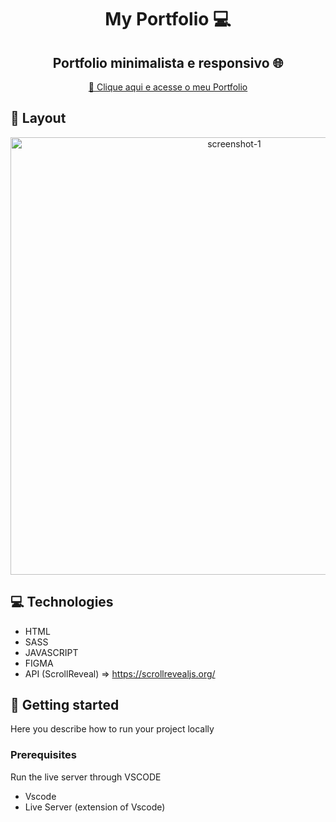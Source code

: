 
<h1 align="center" style="font-weight: bold;">My Portfolio 💻</h1>

<p align="center">
    <h2 align="center">Portfolio minimalista e responsivo 🌐</h2>
</p>

<p align="center">
     <a href="https://victorgs.netlify.app">📱 Clique aqui e acesse o meu Portfolio</a>
</p>

<h2 id="layout">🎨 Layout</h2>

<p align="center">
    <img src="https://cdn.discordapp.com/attachments/1223792859900284960/1227441671877296138/asd.png?ex=66286b23&is=6615f623&hm=17bc22759fa5c54cb888c6b0fc1d0dc9511fafcb0c4cba32f80088423dd31c1c&" alt="screenshot-1" width="700px">
</p>

<h2 id="technologies">💻 Technologies</h2>

- HTML
- SASS
- JAVASCRIPT
- FIGMA
- API (ScrollReveal) => https://scrollrevealjs.org/

<h2 id="started">🚀 Getting started</h2>

Here you describe how to run your project locally

<h3>Prerequisites</h3>

Run the live server through VSCODE

- Vscode
- Live Server (extension of Vscode)
